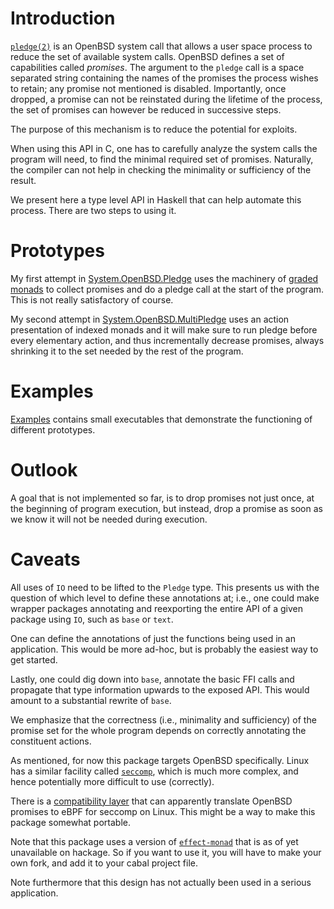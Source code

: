 # Introduction #

[`pledge(2)`](https://man.openbsd.org/pledge.2) is an OpenBSD system
call that allows a user space process to reduce the set of available
system calls. OpenBSD defines a set of capabilities called
_promises_. The argument to the `pledge` call is a space separated
string containing the names of the promises the process wishes to
retain; any promise not mentioned is disabled. Importantly, once
dropped, a promise can not be reinstated during the lifetime of the
process, the set of promises can however be reduced in successive
steps.

The purpose of this mechanism is to reduce the potential for exploits.

When using this API in C, one has to carefully analyze the system
calls the program will need, to find the minimal required set of
promises. Naturally, the compiler can not help in checking the
minimality or sufficiency of the result.

We present here a type level API in Haskell that can help automate
this process. There are two steps to using it.

# Prototypes #

My first attempt in
[System.OpenBSD.Pledge](https://github.com/cgohla/pledge/blob/main/src/System/OpenBSD/Pledge.hs)
uses the machinery of [graded
monads](https://ncatlab.org/nlab/show/graded+monad) to collect
promises and do a pledge call at the start of the program. This is not
really satisfactory of course.

My second attempt in
[System.OpenBSD.MultiPledge](https://github.com/cgohla/pledge/blob/main/src/System/OpenBSD/MultiPledge.hs)
uses an action presentation of indexed monads and it will make sure to
run pledge before every elementary action, and thus incrementally
decrease promises, always shrinking it to the set needed by the rest
of the program.

# Examples #

[Examples](https://github.com/cgohla/pledge/tree/main/examples)
contains small executables that demonstrate the functioning of
different prototypes.

# Outlook #

A goal that is not implemented so far, is to drop promises not just
once, at the beginning of program execution, but instead, drop a
promise as soon as we know it will not be needed during execution.

# Caveats #
All uses of `IO` need to be lifted to the `Pledge` type. This presents
us with the question of which level to define these annotations at;
i.e., one could make wrapper packages annotating and reexporting the
entire API of a given package using `IO`, such as `base` or `text`.

One can define the annotations of just the functions being used in an
application. This would be more ad-hoc, but is probably the easiest
way to get started.

Lastly, one could dig down into `base`, annotate the basic FFI calls
and propagate that type information upwards to the exposed API. This
would amount to a substantial rewrite of `base`.

We emphasize that the correctness (i.e., minimality and sufficiency)
of the promise set for the whole program depends on correctly
annotating the constituent actions.

As mentioned, for now this package targets OpenBSD specifically. Linux
has a similar facility called
[`seccomp`](https://www.man7.org/linux/man-pages//man2/seccomp.2.html),
which is much more complex, and hence potentially more difficult to
use (correctly).

There is a [compatibility layer](https://justine.lol/pledge/) that can
apparently translate OpenBSD promises to eBPF for seccomp on
Linux. This might be a way to make this package somewhat portable.

Note that this package uses a version of
[`effect-monad`](https://github.com/dorchard/effect-monad) that is as
of yet unavailable on hackage. So if you want to use it, you will have
to make your own fork, and add it to your cabal project file.

Note furthermore that this design has not actually been used in a
serious application.
